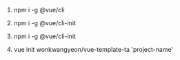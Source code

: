 1. npm i -g @vue/cli


2. npm i -g @vue/cli-init


3. npm i -g @vue/cli-init


4. vue init wonkwangyeon/vue-template-ta 'project-name'
